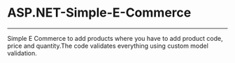 # ASP.NET-Simple-E-Commerce
---
Simple E Commerce to add products where you have to add product code, price and quantity.The code validates everything using custom model validation.
